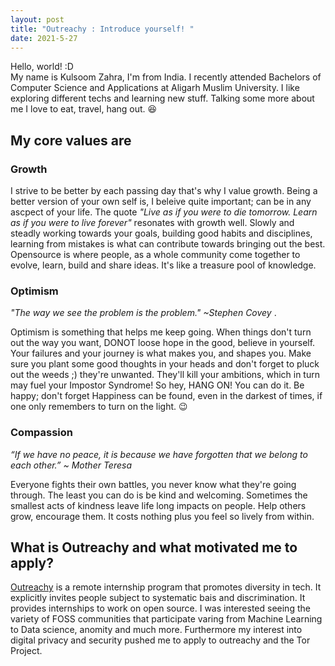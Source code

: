 ```yaml
---
layout: post
title: "Outreachy : Introduce yourself! "
date: 2021-5-27
---
```

Hello, world! :D <br>
My name is Kulsoom Zahra, I'm from India. I recently attended Bachelors of Computer Science and Applications at Aligarh Muslim University.
I like exploring different techs and learning new stuff. Talking some more about me I love to eat, travel, hang out. &#128518; 
<h2>My core values are </h2>
<h3><strong>Growth</strong></h3> <p> I strive to be better by each passing day that's why I value growth. Being a better version of your own self is, I beleive quite important; can be in any ascpect of your life. The quote <em>"Live as if you were to die tomorrow. Learn as if you were to live forever"</em>  resonates with growth well. Slowly and steadly working towards your goals, building good habits and disciplines, learning from mistakes is what can contribute towards bringing out the best.
Opensource is where people, as a whole community come together to evolve, learn, build and share ideas. It's like a treasure pool of knowledge.</p>
<h3><strong>Optimism</strong></h3>
<em>"The way we see the problem is the problem."  ~Stephen Covey </em>.
<p> Optimism is something that helps me keep going. When things don't turn out the way you want, DONOT loose hope in the good, believe in yourself. Your failures and your journey is what makes you, and shapes you. Make sure you plant some good thoughts in your heads and don't forget to pluck out the weeds ;) they're unwanted. They'll kill your ambitions, which in turn may fuel your Impostor Syndrome!
So hey, HANG ON! You can do it. 
Be happy; don't forget Happiness can be found, even in the darkest of times, if one only remembers to turn on the light. &#128521; </p> 
<h3><strong>Compassion</strong></h3> <em>“If we have no peace, it is because we have forgotten that we belong to each other.”
~ Mother Teresa</em>
<p>
Everyone fights their own battles, you never know what they're going through. The least you can do is be kind and welcoming. Sometimes the smallest acts of kindness leave life long impacts on people. Help others grow, encourage them. It costs nothing plus you feel so lively from within. 
</p>
<h2>What is Outreachy and what motivated me to apply?</h2>
<a href="https://www.outreachy.org/">Outreachy</a> is a remote internship program that promotes diversity in tech. It explicitly invites people subject to systematic bais and discrimination.
It provides internships to work on open source. I was interested seeing the variety of FOSS communities that participate varing from Machine Learning to Data science, anomity and much more. Furthermore my interest into digital privacy and security pushed me to apply to outreachy and the Tor Project.

